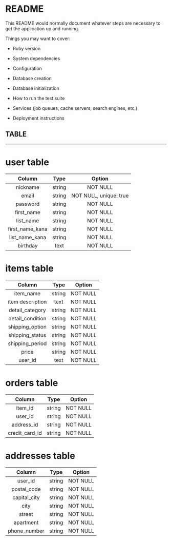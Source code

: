 # README

This README would normally document whatever steps are necessary to get the
application up and running.

Things you may want to cover:

* Ruby version

* System dependencies

* Configuration

* Database creation

* Database initialization

* How to run the test suite

* Services (job queues, cache servers, search engines, etc.)

* Deployment instructions


## TABLE 
----
# user table   
|Column|Type|Option|   
| :--: | :--: | :--: |   
| nickname| string | NOT NULL |
| email | string | NOT NULL, unique: true |   
| password | string | NOT NULL |   
| first_name | string | NOT NULL |   
| list_name | string | NOT NULL |   
| first_name_kana | string | NOT NULL |   
| list_name_kana | string | NOT NULL |   
| birthday | text | NOT NULL |   


# items table   
|Column|Type|Option|   
| :--: | :--: | :--: |   
| item_name | string | NOT NULL |
| item description | text | NOT NULL |   
| detail_category | string | NOT NULL |   
| detail_condition | string | NOT NULL |   
| shipping_option | string | NOT NULL |   
| shipping_status | string | NOT NULL |   
| shipping_period | string | NOT NULL |   
| price | string | NOT NULL |   
| user_id | text | NOT NULL |   

# orders table   
|Column|Type|Option|   
| :--: | :--: | :--: |   
| item_id | string | NOT NULL |
| user_id | string | NOT NULL |   
| address_id | string | NOT NULL | 
| credit_card_id | string | NOT NULL | 

# addresses table
|Column|Type|Option|   
| :--: | :--: | :--: |   
| user_id | string | NOT NULL |
| postal_code | string | NOT NULL |   
| capital_city | string | NOT NULL | 
| city | string | NOT NULL | 
| street | string | NOT NULL | 
| apartment | string | NOT NULL | 
| phone_number | string | NOT NULL | 
